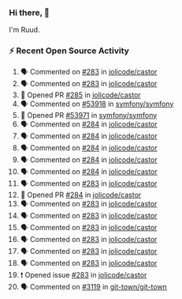 ### Hi there, 👋

I'm Ruud.
 
### :zap: Recent Open Source Activity

<!--START_SECTION:activity-->
1. 🗣 Commented on [#283](https://github.com/jolicode/castor/issues/283#issuecomment-1948479063) in [jolicode/castor](https://github.com/jolicode/castor)
2. 🗣 Commented on [#283](https://github.com/jolicode/castor/issues/283#issuecomment-1948478042) in [jolicode/castor](https://github.com/jolicode/castor)
3. 💪 Opened PR [#285](https://github.com/jolicode/castor/pull/285) in [jolicode/castor](https://github.com/jolicode/castor)
4. 🗣 Commented on [#53918](https://github.com/symfony/symfony/issues/53918#issuecomment-1948463840) in [symfony/symfony](https://github.com/symfony/symfony)
5. 💪 Opened PR [#53971](https://github.com/symfony/symfony/pull/53971) in [symfony/symfony](https://github.com/symfony/symfony)
6. 🗣 Commented on [#284](https://github.com/jolicode/castor/pull/284#issuecomment-1948380055) in [jolicode/castor](https://github.com/jolicode/castor)
7. 🗣 Commented on [#284](https://github.com/jolicode/castor/pull/284#issuecomment-1948377067) in [jolicode/castor](https://github.com/jolicode/castor)
8. 🗣 Commented on [#284](https://github.com/jolicode/castor/pull/284#issuecomment-1948317838) in [jolicode/castor](https://github.com/jolicode/castor)
9. 🗣 Commented on [#284](https://github.com/jolicode/castor/pull/284#issuecomment-1948299307) in [jolicode/castor](https://github.com/jolicode/castor)
10. 🗣 Commented on [#284](https://github.com/jolicode/castor/pull/284#issuecomment-1948292987) in [jolicode/castor](https://github.com/jolicode/castor)
11. 🗣 Commented on [#283](https://github.com/jolicode/castor/issues/283#issuecomment-1948280524) in [jolicode/castor](https://github.com/jolicode/castor)
12. 💪 Opened PR [#284](https://github.com/jolicode/castor/pull/284) in [jolicode/castor](https://github.com/jolicode/castor)
13. 🗣 Commented on [#283](https://github.com/jolicode/castor/issues/283#issuecomment-1948277322) in [jolicode/castor](https://github.com/jolicode/castor)
14. 🗣 Commented on [#283](https://github.com/jolicode/castor/issues/283#issuecomment-1948275451) in [jolicode/castor](https://github.com/jolicode/castor)
15. 🗣 Commented on [#283](https://github.com/jolicode/castor/issues/283#issuecomment-1948274249) in [jolicode/castor](https://github.com/jolicode/castor)
16. 🗣 Commented on [#283](https://github.com/jolicode/castor/issues/283#issuecomment-1948273663) in [jolicode/castor](https://github.com/jolicode/castor)
17. 🗣 Commented on [#283](https://github.com/jolicode/castor/issues/283#issuecomment-1948079026) in [jolicode/castor](https://github.com/jolicode/castor)
18. 🗣 Commented on [#283](https://github.com/jolicode/castor/issues/283#issuecomment-1948076624) in [jolicode/castor](https://github.com/jolicode/castor)
19. ❗ Opened issue [#283](https://github.com/jolicode/castor/issues/283) in [jolicode/castor](https://github.com/jolicode/castor)
20. 🗣 Commented on [#3119](https://github.com/git-town/git-town/issues/3119#issuecomment-1945827714) in [git-town/git-town](https://github.com/git-town/git-town)
<!--END_SECTION:activity-->
